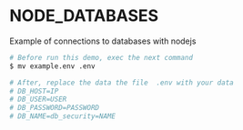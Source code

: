 # NODE_DATABASES
Example of connections to databases with nodejs
```sh
# Before run this demo, exec the next command
$ mv example.env .env

# After, replace the data the file  .env with your data
# DB_HOST=IP
# DB_USER=USER
# DB_PASSWORD=PASSWORD
# DB_NAME=db_security=NAME
```